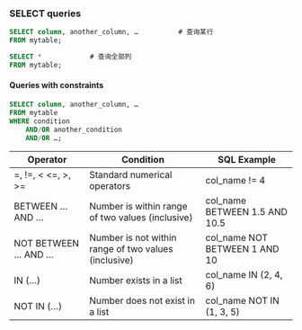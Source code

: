 ### SELECT queries 
``` sql
SELECT column, another_column, …          # 查询某行
FROM mytable;

SELECT *            # 查询全部列
FROM mytable;
```

#### Queries with constraints
```sql
SELECT column, another_column, …
FROM mytable
WHERE condition
    AND/OR another_condition
    AND/OR …;
```

| Operator          |	Condition                                           |	SQL Example                  |
|-------------------|-------------------------------------------------------|--------------------------------|
|=, !=, < <=, >, >=	|Standard numerical operators                           |	col_name != 4                |
|BETWEEN … AND …    |	Number is within range of two values (inclusive)    |	col_name BETWEEN 1.5 AND 10.5|
|NOT BETWEEN … AND …|	Number is not within range of two values (inclusive)| 	col_name NOT BETWEEN 1 AND 10|
|IN (…)	            |Number exists in a list                                |	col_name IN (2, 4, 6)        |
|NOT IN (…)	        |Number does not exist in a list	                    |col_name NOT IN (1, 3, 5)       |

